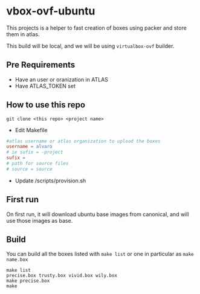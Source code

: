 # vbox-ovf-ubuntu

This projects is a helper to fast creation of boxes using packer and store them in atlas.

This build will be local, and we will be using `virtualbox-ovf` builder.

## Pre Requirements
- Have an user or oranization in ATLAS
- Have ATLAS_TOKEN set

## How to use this repo

`git clone <this repo> <project name>`

- Edit Makefile

```Makefile
#atlas username or atlas organization to upload the boxes
username = alvaro
# ie sufix = -project
sufix =
# path for source files
# source = source
```

- Update /scripts/provision.sh

## First run

On first run, it will download ubuntu base images from canonical, and will use those images as base.

## Build

You can build all the boxes listed with `make list` or one in particular as `make name.box`

```
make list
precise.box trusty.box vivid.box wily.box
make precise.box
make
```

